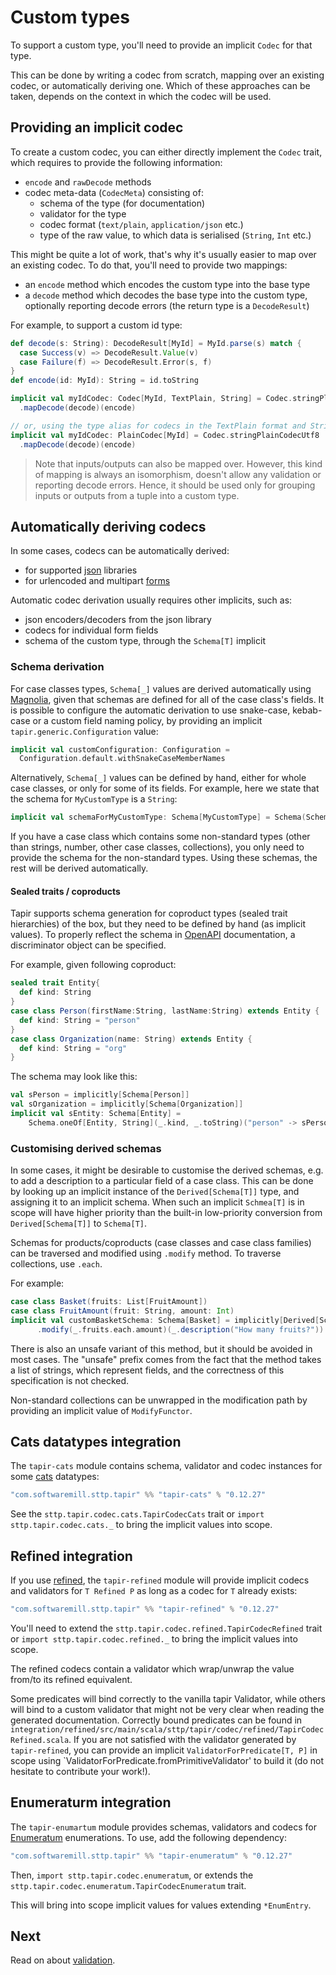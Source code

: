 # Custom types

To support a custom type, you'll need to provide an implicit `Codec` for that type.

This can be done by writing a codec from scratch, mapping over an existing codec, or automatically deriving one.
Which of these approaches can be taken, depends on the context in which the codec will be used.

## Providing an implicit codec

To create a custom codec, you can either directly implement the `Codec` trait, which requires to provide the following
information:

* `encode` and `rawDecode` methods
* codec meta-data (`CodecMeta`) consisting of:
  * schema of the type (for documentation)
  * validator for the type
  * codec format (`text/plain`, `application/json` etc.)
  * type of the raw value, to which data is serialised (`String`, `Int` etc.)

This might be quite a lot of work, that's why it's usually easier to map over an existing codec. To do that, you'll 
need to provide two mappings: 

* an `encode` method which encodes the custom type into the base type
* a `decode` method which decodes the base type into the custom type, optionally reporting decode errors (the return
type is a `DecodeResult`)

For example, to support a custom id type:

```scala
def decode(s: String): DecodeResult[MyId] = MyId.parse(s) match {
  case Success(v) => DecodeResult.Value(v)
  case Failure(f) => DecodeResult.Error(s, f)
}
def encode(id: MyId): String = id.toString

implicit val myIdCodec: Codec[MyId, TextPlain, String] = Codec.stringPlainCodecUtf8
  .mapDecode(decode)(encode)

// or, using the type alias for codecs in the TextPlain format and String as the raw value:
implicit val myIdCodec: PlainCodec[MyId] = Codec.stringPlainCodecUtf8
  .mapDecode(decode)(encode)
```

> Note that inputs/outputs can also be mapped over. However, this kind of mapping is always an isomorphism, doesn't
> allow any validation or reporting decode errors. Hence, it should be used only for grouping inputs or outputs
> from a tuple into a custom type.

## Automatically deriving codecs

In some cases, codecs can be automatically derived:

* for supported [json](json.html) libraries
* for urlencoded and multipart [forms](forms.html)

Automatic codec derivation usually requires other implicits, such as:

* json encoders/decoders from the json library
* codecs for individual form fields
* schema of the custom type, through the `Schema[T]` implicit

### Schema derivation

For case classes types, `Schema[_]` values are derived automatically using [Magnolia](https://propensive.com/opensource/magnolia/), given
that schemas are defined for all of the case class's fields. It is possible to configure the automatic derivation to use
snake-case, kebab-case or a custom field naming policy, by providing an implicit `tapir.generic.Configuration` value:

```scala
implicit val customConfiguration: Configuration =
  Configuration.default.withSnakeCaseMemberNames
```

Alternatively, `Schema[_]` values can be defined by hand, either for whole case classes, or only for some of its fields.
For example, here we state that the schema for `MyCustomType` is a `String`:

```scala
implicit val schemaForMyCustomType: Schema[MyCustomType] = Schema(SchemaType.SString)
```

If you have a case class which contains some non-standard types (other than strings, number, other case classes, 
collections), you only need to provide the schema for the non-standard types. Using these schemas, the rest will
be derived automatically.

#### Sealed traits / coproducts

Tapir supports schema generation for coproduct types (sealed trait hierarchies) of the box, but they need to be defined
by hand (as implicit values). To properly reflect the schema in [OpenAPI](../openapi.html) documentation, a 
discriminator object can be specified. 

For example, given following coproduct:

```scala
sealed trait Entity{
  def kind: String
} 
case class Person(firstName:String, lastName:String) extends Entity { 
  def kind: String = "person"
}
case class Organization(name: String) extends Entity {
  def kind: String = "org"  
}
```

The schema may look like this:

```scala
val sPerson = implicitly[Schema[Person]]
val sOrganization = implicitly[Schema[Organization]]
implicit val sEntity: Schema[Entity] = 
    Schema.oneOf[Entity, String](_.kind, _.toString)("person" -> sPerson, "org" -> sOrganization)
```

### Customising derived schemas

In some cases, it might be desirable to customise the derived schemas, e.g. to add a description to a particular
field of a case class. This can be done by looking up an implicit instance of the `Derived[Schema[T]]` type, 
and assigning it to an implicit schema. When such an implicit `Schmea[T]` is in scope will have higher priority 
than the built-in low-priority conversion from `Derived[Schema[T]]` to `Schema[T]`.

Schemas for products/coproducts (case classes and case class families) can be traversed and modified using
`.modify` method. To traverse collections, use `.each`.

For example:

```scala
case class Basket(fruits: List[FruitAmount])
case class FruitAmount(fruit: String, amount: Int)
implicit val customBasketSchema: Schema[Basket] = implicitly[Derived[Schema[Basket]]].value
      .modify(_.fruits.each.amount)(_.description("How many fruits?"))
```

There is also an unsafe variant of this method, but it should be avoided in most cases. 
The "unsafe" prefix comes from the fact that the method takes a list of strings, 
which represent fields, and the correctness of this specification is not checked.

Non-standard collections can be unwrapped in the modification path by providing an implicit value of `ModifyFunctor`.

## Cats datatypes integration

The `tapir-cats` module contains schema, validator and codec instances for some [cats](https://typelevel.org/cats/)
datatypes:

```scala
"com.softwaremill.sttp.tapir" %% "tapir-cats" % "0.12.27"
```

See the `sttp.tapir.codec.cats.TapirCodecCats` trait or `import sttp.tapir.codec.cats._` to bring the implicit values 
into scope.

## Refined integration

If you use [refined](https://github.com/fthomas/refined), the `tapir-refined` module will provide implicit codecs and
validators for `T Refined P` as long as a codec for `T` already exists:

```scala
"com.softwaremill.sttp.tapir" %% "tapir-refined" % "0.12.27"
```

You'll need to extend the `sttp.tapir.codec.refined.TapirCodecRefined`
trait or `import sttp.tapir.codec.refined._` to bring the implicit values into scope.

The refined codecs contain a validator which wrap/unwrap the value from/to its refined equivalent.

Some predicates will bind correctly to the vanilla tapir Validator, while others will bind to a custom validator that
might not be very clear when reading the generated documentation. Correctly bound predicates can be found in
`integration/refined/src/main/scala/sttp/tapir/codec/refined/TapirCodecRefined.scala`.
If you are not satisfied with the validator generated by `tapir-refined`, you can provide an implicit
`ValidatorForPredicate[T, P]` in scope using `ValidatorForPredicate.fromPrimitiveValidator' to build it (do not
hesitate to contribute your work!).

## Enumeraturm integration

The `tapir-enumartum` module provides schemas, validators and codecs for [Enumeratum](https://github.com/lloydmeta/enumeratum)
enumerations. To use, add the following dependency:

```scala
"com.softwaremill.sttp.tapir" %% "tapir-enumeratum" % "0.12.27"
```

Then, `import sttp.tapir.codec.enumeratum`, or extends the `sttp.tapir.codec.enumeratum.TapirCodecEnumeratum` trait.

This will bring into scope implicit values for values extending `*EnumEntry`.

## Next

Read on about [validation](validation.html).

